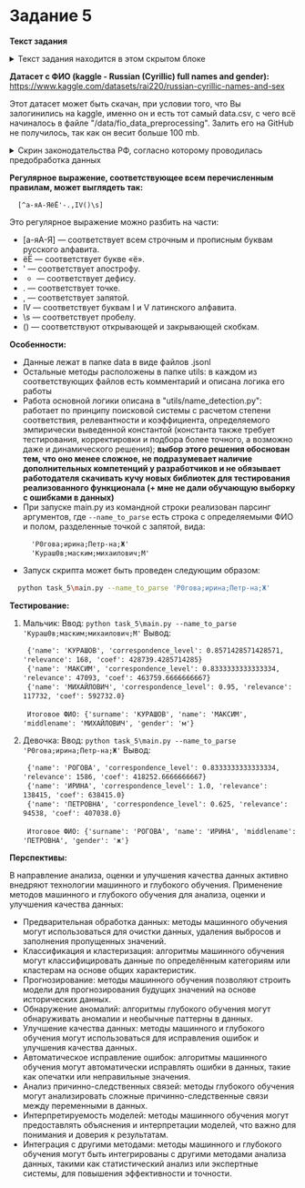 # Задание 5

**Текст задания**
<details>
  <summary>Текст задания находится в этом скрытом блоке</summary>

  5. * Предложите реализацию п.1 и п.2 через питон, какими библиотеками будете пользоваться? Если изначально шли реализацией в питоне, просто укажите библиотеки для считывания и записи в БД.
     * Предложите реализацию разбора поступающих на запись в базу JSON’ов, с выделением ФИО, разбиением ФИО на три блока и обработкой опечаток, ошибок OCR и типовых сокращений (Р0гова ирино Петр-на) 
</details>

**Датасет с ФИО (kaggle - Russian (Cyrillic) full names and gender):** https://www.kaggle.com/datasets/rai220/russian-cyrillic-names-and-sex

Этот датасет может быть скачан, при условии того, что Вы залогинились на kaggle, именно он и есть тот самый data.csv, с чего всё начиналось в файле "/data/fio_data_preprocessing". Залить его на GitHub не получилось, так как он весит больше 100 mb.

<details>
  <summary>Скрин законодательства РФ, согласно которому проводилась предобработка данных</summary>

  ![img.png](img.png)
</details>

**Регулярное выражение, соответствующее всем перечисленным правилам, может выглядеть так:**
```
  [^а-яА-ЯёЁ'-.,IV()\s]
```

Это регулярное выражение можно разбить на части:
* [а-яА-Я] — соответствует всем строчным и прописным буквам русского алфавита.
* ёЁ — соответствует букве «ё».
* ' — соответствует апострофу.
* - — соответствует дефису.
* . — соответствует точке.
* , — соответствует запятой.
* IV — соответствует буквам I и V латинского алфавита.
* \s — соответствует пробелу.
* () — соответствуют открывающей и закрывающей скобкам.

**Особенности:**
* Данные лежат в папке data в виде файлов .jsonl
* Остальные методы расположены в папке utils: в каждом из соответствующих файлов есть комментарий и описана логика его работы
* Работа основной логики описана в "utils/name_detection.py": работает по принципу поисковой системы с расчетом степени соответствия, релевантности и коэффициента, определяемого эмпирически выведенной константой (константа также требует тестирования, корректировки и подбора более точного, а возможно даже и динамического решения); **выбор этого решения обоснован тем, что оно менее сложное, не подразумевает наличие дополнительных компетенций у разработчиков и не обязывает работодателя скачивать кучу новых библиотек для тестирования реализованного функционала (+ мне не дали обучающую выборку с ошибками в данных)**
* При запуске main.py из командной строки реализован парсинг аргументов, где `--name_to_parse` есть строка с определяемыми ФИО и полом, разделенные точкой с запятой, вида:
  ```
    'Р0гова;ирина;Петр-на;Ж'
    'Кураш0в;маским;михаилович;М'
  ```
* Запуск скрипта может быть проведен следующим образом:
```bash
  python task_5\main.py --name_to_parse 'Р0гова;ирина;Петр-на;Ж'
```

**Тестирование:**
1. Мальчик:
   Ввод: `python task_5\main.py --name_to_parse 'Кураш0в;маским;михаилович;М'`
   Вывод:
   ```
    {'name': 'КУРАШОВ', 'correspondence_level': 0.8571428571428571, 'relevance': 168, 'coef': 428739.4285714285}
    {'name': 'МАКСИМ', 'correspondence_level': 0.8333333333333334, 'relevance': 47093, 'coef': 463759.6666666667}
    {'name': 'МИХАЙЛОВИЧ', 'correspondence_level': 0.95, 'relevance': 117732, 'coef': 592732.0}
    
    Итоговое ФИО: {'surname': 'КУРАШОВ', 'name': 'МАКСИМ', 'middlename': 'МИХАЙЛОВИЧ', 'gender': 'м'}
   ```
2. Девочка:
   Ввод: `python task_5\main.py --name_to_parse 'Р0гова;ирина;Петр-на;Ж'`
   Вывод:
   ```
    {'name': 'РОГОВА', 'correspondence_level': 0.8333333333333334, 'relevance': 1586, 'coef': 418252.6666666667}
    {'name': 'ИРИНА', 'correspondence_level': 1.0, 'relevance': 138415, 'coef': 638415.0}
    {'name': 'ПЕТРОВНА', 'correspondence_level': 0.625, 'relevance': 94538, 'coef': 407038.0}
    
    Итоговое ФИО: {'surname': 'РОГОВА', 'name': 'ИРИНА', 'middlename': 'ПЕТРОВНА', 'gender': 'ж'}
   ```

**Перспективы:**

В направление анализа, оценки и улучшения качества данных активно внедряют технологии машинного и глубокого обучения. Применение методов машинного и глубокого обучения для анализа, оценки и улучшения качества данных:
* Предварительная обработка данных: методы машинного обучения могут использоваться для очистки данных, удаления выбросов и заполнения пропущенных значений.
* Классификация и кластеризация: алгоритмы машинного обучения могут классифицировать данные по определённым категориям или кластерам на основе общих характеристик.
* Прогнозирование: методы машинного обучения позволяют строить модели для прогнозирования будущих значений на основе исторических данных.
* Обнаружение аномалий: алгоритмы глубокого обучения могут обнаруживать аномалии и необычные паттерны в данных.
* Улучшение качества данных: методы машинного и глубокого обучения могут использоваться для исправления ошибок и улучшения качества данных.
* Автоматическое исправление ошибок: алгоритмы машинного обучения могут автоматически исправлять ошибки в данных, такие как опечатки или неправильные значения.
* Анализ причинно-следственных связей: методы глубокого обучения могут анализировать сложные причинно-следственные связи между переменными в данных.
* Интерпретируемость моделей: методы машинного обучения могут предоставлять объяснения и интерпретации моделей, что важно для понимания и доверия к результатам.
* Интеграция с другими методами: методы машинного и глубокого обучения могут быть интегрированы с другими методами анализа данных, такими как статистический анализ или экспертные системы, для повышения эффективности и точности.
